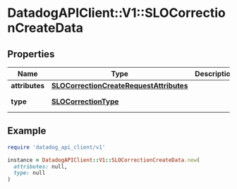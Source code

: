 # DatadogAPIClient::V1::SLOCorrectionCreateData

## Properties

| Name | Type | Description | Notes |
| ---- | ---- | ----------- | ----- |
| **attributes** | [**SLOCorrectionCreateRequestAttributes**](SLOCorrectionCreateRequestAttributes.md) |  | [optional] |
| **type** | [**SLOCorrectionType**](SLOCorrectionType.md) |  | [default to &#39;correction&#39;] |

## Example

```ruby
require 'datadog_api_client/v1'

instance = DatadogAPIClient::V1::SLOCorrectionCreateData.new(
  attributes: null,
  type: null
)
```

